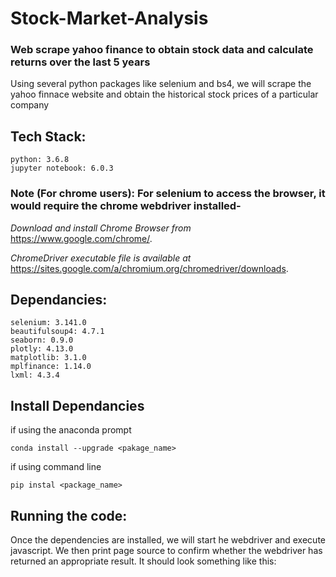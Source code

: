 # Stock-Market-Analysis

### Web scrape yahoo finance to obtain stock data and calculate returns over the last 5 years

Using several python packages like selenium and bs4, we will scrape the yahoo finnace website and obtain the historical stock prices of a particular company

## Tech Stack:
```
python: 3.6.8
jupyter notebook: 6.0.3
```
### Note (For chrome users): For selenium to access the browser, it would require the chrome webdriver installed- 
_Download and install Chrome Browser from_ https://www.google.com/chrome/.

_ChromeDriver executable file is available at_ https://sites.google.com/a/chromium.org/chromedriver/downloads.


## Dependancies:
```
selenium: 3.141.0
beautifulsoup4: 4.7.1
seaborn: 0.9.0
plotly: 4.13.0
matplotlib: 3.1.0
mplfinance: 1.14.0
lxml: 4.3.4
```

## Install Dependancies

if using the anaconda prompt
```
conda install --upgrade <pakage_name>
```

if using command line
```
pip instal <package_name>
```

## Running the code:

Once the dependencies are installed, we will start he webdriver and execute javascript.
We then print page source to confirm whether the webdriver has returned an appropriate result. It should look something like this:


